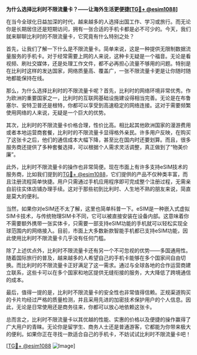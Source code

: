 **为什么选择比利时不限流量卡？——让海外生活更便捷[[TG💪+ @esim1088](https://t.me/s/esim1088)]**

在当今全球化日益加深的时代，越来越多的人选择出国工作、学习或旅行。而无论你是长期居住还是短期访问，拥有一张合适的手机卡都是必不可少的。今天，我们就来聊聊比利时的不限流量卡，它究竟有什么特别之处？

首先，让我们了解一下什么是不限流量卡。简单来说，这是一种提供无限制数据流量服务的手机卡。对于经常需要上网的人来说，这种卡无疑是一个福音。无论是看视频、刷社交媒体，还是处理工作文件，都不必再担心流量不够用的问题。特别是在比利时这样的发达国家，网络质量高、覆盖广，一张不限流量卡更是让你随时随地都能保持在线。

那么，为什么选择比利时的不限流量卡呢？首先，比利时的网络环境非常优秀。作为欧洲的重要国家之一，比利时的互联网基础设施建设得相当完善。无论是在布鲁塞尔、安特卫普还是根特，你都可以享受到高速稳定的网络连接。这对于需要频繁使用网络的人来说，无疑是一个巨大的优势。

其次，比利时的不限流量卡价格合理，性价比高。相比起其他欧洲国家的漫游费用或者本地运营商套餐，比利时的不限流量卡显得格外亲民。许多用户反映，在购买了这张卡之后，他们的通信成本大幅下降，甚至比在国内时还要划算。而且，很多服务商还提供了多种套餐选择，可以根据个人需求灵活调整，真正做到了“物美价廉”。

此外，比利时不限流量卡的操作也非常简便。现在市面上有许多支持eSIM技术的服务商，比如我们提到的[TG💪+ @esim1088](https://t.me/s/esim1088)，它们提供的产品不仅种类丰富，而且注册流程简单快捷。用户只需通过手机应用程序即可完成整个注册过程，无需亲自前往实体店铺办理手续。这对于那些初到比利时、人生地不熟的朋友来说，简直是莫大的便利。

当然，如果你对eSIM还不太了解，这里也简单科普一下。eSIM是一种嵌入式虚拟SIM卡技术，与传统物理SIM卡不同，它可以被直接安装在设备内部。这意味着你不需要额外携带一张实体卡，只需要一部支持eSIM功能的手机就可以轻松实现全球范围内的网络接入。目前，市面上大多数新款智能手机都已支持eSIM功能，因此使用比利时不限流量卡几乎没有任何门槛。

除了上述优点外，比利时不限流量卡还有另一个不可忽视的优势——多国通用性。随着国际旅行的普及，越来越多的人希望自己的手机卡能够在多个国家间自由切换。而比利时的不限流量卡正好满足了这一需求。通过与全球各地的合作运营商建立联系，这些卡可以在多个国家和地区提供无缝衔接的服务，大大降低了跨境通信的成本。

最后，值得一提的是，比利时不限流量卡的安全性也非常值得信赖。正规渠道购买的卡片均经过严格的质量检测，并且采用先进的加密技术保护用户的个人信息。因此，无论是日常使用还是商务往来，你都可以放心地依赖这张卡。

总而言之，比利时不限流量卡以其优越的性能、实惠的价格以及便捷的操作赢得了广大用户的青睐。无论你是留学生、商务人士还是普通游客，它都能为你带来极大的便利。如果你正在寻找一款适合自己的手机卡，不妨试试比利时不限流量卡吧！

[[TG💪+ @esim1088](https://t.me/s/esim1088) ![Image](https://i.postimg.cc/4NQfJmqS/Snipaste-2025-05-13-00-14-12.png)]